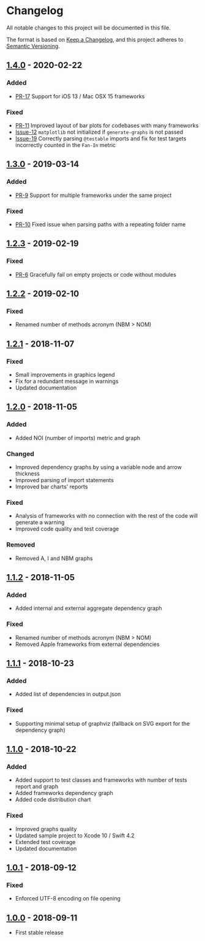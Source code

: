 # Changelog
All notable changes to this project will be documented in this file.

The format is based on [Keep a Changelog](https://keepachangelog.com/en/1.0.0/),
and this project adheres to [Semantic Versioning](https://semver.org/spec/v2.0.0.html).

## [1.4.0](https://github.com/matsoftware/swift-code-metrics/releases/tag/1.4.0) - 2020-02-22

### Added

- [PR-17](https://github.com/matsoftware/swift-code-metrics/pull/17) Support for iOS 13 / Mac OSX 15 frameworks

### Fixed

-   [PR-11](https://github.com/matsoftware/swift-code-metrics/pull/11) Improved layout of bar plots for codebases with many frameworks
-   [Issue-12](https://github.com/matsoftware/swift-code-metrics/issues/12) `matplotlib` not initialized if `generate-graphs` is not passed
-   [Issue-19](https://github.com/matsoftware/swift-code-metrics/issues/19) Correctly parsing `@testable` imports and fix for test targets incorrectly counted in the `Fan-In` metric

## [1.3.0](https://github.com/matsoftware/swift-code-metrics/releases/tag/1.3.0) - 2019-03-14

### Added

-   [PR-9](https://github.com/matsoftware/swift-code-metrics/pull/9) Support for multiple frameworks under the same project

### Fixed

-   [PR-10](https://github.com/matsoftware/swift-code-metrics/pull/9) Fixed issue when parsing paths with a repeating folder name

## [1.2.3](https://github.com/matsoftware/swift-code-metrics/releases/tag/1.2.3) - 2019-02-19

### Fixed

-   [PR-6](https://github.com/matsoftware/swift-code-metrics/pull/6)
Gracefully fail on empty projects or code without modules

## [1.2.2](https://github.com/matsoftware/swift-code-metrics/releases/tag/1.2.2) - 2019-02-10

### Fixed

-   Renamed number of methods acronym (NBM > NOM)

## [1.2.1](https://github.com/matsoftware/swift-code-metrics/releases/tag/1.2.1) - 2018-11-07

### Fixed

-   Small improvements in graphics legend
-   Fix for a redundant message in warnings
-   Updated documentation

## [1.2.0](https://github.com/matsoftware/swift-code-metrics/releases/tag/1.2.0) - 2018-11-05

### Added

-   Added NOI (number of imports) metric and graph

### Changed
-   Improved dependency graphs by using a variable node and arrow thickness
-   Improved parsing of import statements
-   Improved bar charts' reports

### Fixed

-   Analysis of frameworks with no connection with the rest of the code will generate a warning
-   Improved code quality and test coverage

### Removed

-   Removed A, I and NBM graphs

## [1.1.2](https://github.com/matsoftware/swift-code-metrics/releases/tag/1.1.2) - 2018-11-05

### Added

-   Added internal and external aggregate dependency graph

### Fixed

-   Renamed number of methods acronym (NBM > NOM)
-   Removed Apple frameworks from external dependencies

## [1.1.1](https://github.com/matsoftware/swift-code-metrics/releases/tag/1.1.1) - 2018-10-23

### Added

-   Added list of dependencies in output.json

### Fixed

-   Supporting minimal setup of graphviz (fallback on SVG export for the dependency graph)

## [1.1.0](https://github.com/matsoftware/swift-code-metrics/releases/tag/1.1.0) - 2018-10-22

### Added

-   Added support to test classes and frameworks with number of tests report and graph
-   Added frameworks dependency graph
-   Added code distribution chart

### Fixed

-   Improved graphs quality
-   Updated sample project to Xcode 10 / Swift 4.2
-   Extended test coverage
-   Updated documentation

## [1.0.1](https://github.com/matsoftware/swift-code-metrics/releases/tag/1.0.1) - 2018-09-12

### Fixed

-   Enforced UTF-8 encoding on file opening

## [1.0.0](https://github.com/matsoftware/swift-code-metrics/releases/tag/1.0.0) - 2018-09-11

-   First stable release
